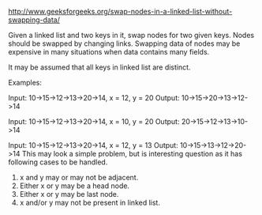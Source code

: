 http://www.geeksforgeeks.org/swap-nodes-in-a-linked-list-without-swapping-data/

Given a linked list and two keys in it, swap nodes for two given keys. Nodes should be swapped by changing links. Swapping data of nodes may be expensive in many situations when data contains many fields.

It may be assumed that all keys in linked list are distinct.

Examples:

Input:  10->15->12->13->20->14,  x = 12, y = 20
Output: 10->15->20->13->12->14

Input:  10->15->12->13->20->14,  x = 10, y = 20
Output: 20->15->12->13->10->14

Input:  10->15->12->13->20->14,  x = 12, y = 13
Output: 10->15->13->12->20->14
This may look a simple problem, but is interesting question as it has following cases to be handled.
1) x and y may or may not be adjacent.
2) Either x or y may be a head node.
3) Either x or y may be last node.
4) x and/or y may not be present in linked list.